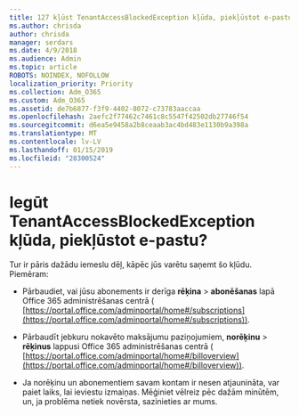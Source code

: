 ```yaml
---
title: 127 kļūst TenantAccessBlockedException kļūda, piekļūstot e-pastu?
ms.author: chrisda
author: chrisda
manager: serdars
ms.date: 4/9/2018
ms.audience: Admin
ms.topic: article
ROBOTS: NOINDEX, NOFOLLOW
localization_priority: Priority
ms.collection: Adm_O365
ms.custom: Adm_O365
ms.assetid: de7b6877-f3f9-4402-8072-c73783aaccaa
ms.openlocfilehash: 2aefc2f77462c7461c8c5547f42502db27746f54
ms.sourcegitcommit: d6ea5e9458a2b8ceaab3ac4bd483e1130b9a398a
ms.translationtype: MT
ms.contentlocale: lv-LV
ms.lasthandoff: 01/15/2019
ms.locfileid: "28300524"
---
```

# <a name="getting-a-tenantaccessblockedexception-error-when-accessing-email"></a>Iegūt TenantAccessBlockedException kļūda, piekļūstot e-pastu?

Tur ir pāris dažādu iemeslu dēļ, kāpēc jūs varētu saņemt šo kļūdu. Piemēram:
  
- Pārbaudiet, vai jūsu abonements ir derīga **rēķina** \> **abonēšanas** lapā Office 365 administrēšanas centrā ( [https://portal.office.com/adminportal/home#/subscriptions](https://portal.office.com/adminportal/home#/subscriptions)).
    
- Pārbaudīt jebkuru nokavēto maksājumu paziņojumiem, **norēķinu** \> **rēķinus** lappusi Office 365 administrēšanas centrā ( [https://portal.office.com/adminportal/home#/billoverview](https://portal.office.com/adminportal/home#/billoverview)).
    
- Ja norēķinu un abonementiem savam kontam ir nesen atjaunināta, var paiet laiks, lai ieviestu izmaiņas. Mēģiniet vēlreiz pēc dažām minūtēm, un, ja problēma netiek novērsta, sazinieties ar mums.
    

